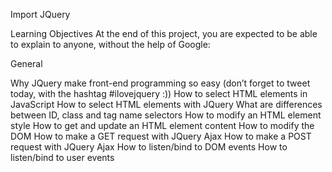 Import JQuery

<head>
    <script src="https://code.jquery.com/jquery-3.2.1.min.js"></script>
</head>

Learning Objectives
At the end of this project, you are expected to be able to explain to anyone, without the help of Google:

General

Why JQuery make front-end programming so easy (don’t forget to tweet today, with the hashtag #ilovejquery :))
How to select HTML elements in JavaScript
How to select HTML elements with JQuery
What are differences between ID, class and tag name selectors
How to modify an HTML element style
How to get and update an HTML element content
How to modify the DOM
How to make a GET request with JQuery Ajax
How to make a POST request with JQuery Ajax
How to listen/bind to DOM events
How to listen/bind to user events